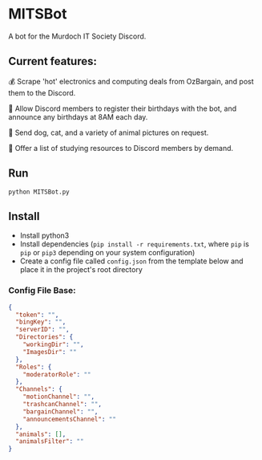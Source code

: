 # MITSBot

A bot for the Murdoch IT Society Discord.

## Current features:

:moneybag: Scrape 'hot' electronics and computing deals from OzBargain, and post them to the Discord.

:birthday: Allow Discord members to register their birthdays with the bot, and announce any birthdays at 8AM each day.

:dog: Send dog, cat, and a variety of animal pictures on request.

:book: Offer a list of studying resources to Discord members by demand.


## Run

`python MITSBot.py`


## Install

- Install python3
- Install dependencies (`pip install -r requirements.txt`, where `pip` is `pip` or `pip3` depending on your system configuration)
- Create a config file called `config.json` from the template below and place it in the project's root directory

### Config File Base:

```json
{
  "token": "",
  "bingKey": "",
  "serverID": "",
  "Directories": {
    "workingDir": "",
    "ImagesDir": ""
  },
  "Roles": {
    "moderatorRole": ""
  },
  "Channels": {
    "motionChannel": "",
    "trashcanChannel": "",
    "bargainChannel": "",
    "announcementsChannel": ""
  },
  "animals": [],
  "animalsFilter": ""
}
```
